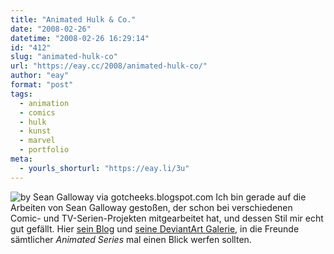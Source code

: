 ```yaml
---
title: "Animated Hulk & Co."
date: "2008-02-26"
datetime: "2008-02-26 16:29:14"
id: "412"
slug: "animated-hulk-co"
url: "https://eay.cc/2008/animated-hulk-co/"
author: "eay"
format: "post"
tags:
  - animation
  - comics
  - hulk
  - kunst
  - marvel
  - portfolio
meta:
  - yourls_shorturl: "https://eay.li/3u"
---
```


![](/uploads/2008/cheekshulk.gif "by Sean Galloway via gotcheeks.blogspot.com") Ich bin gerade auf die Arbeiten von Sean Galloway gestoßen, der schon bei verschiedenen Comic- und TV-Serien-Projekten mitgearbeitet hat, und dessen Stil mir echt gut gefällt. Hier [sein Blog](http://gotcheeks.blogspot.com/) und [seine DeviantArt Galerie](http://cheeks-74.deviantart.com/gallery/), in die Freunde sämtlicher _Animated Series_ mal einen Blick werfen sollten.
